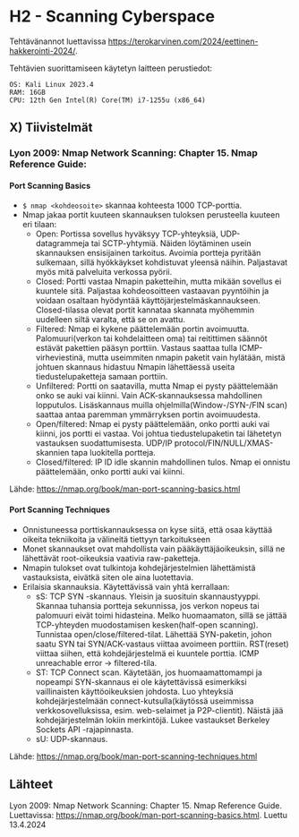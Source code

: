 # H2 - Scanning Cyberspace

Tehtävänannot luettavissa https://terokarvinen.com/2024/eettinen-hakkerointi-2024/.

Tehtävien suorittamiseen käytetyn laitteen perustiedot:

    OS: Kali Linux 2023.4
    RAM: 16GB
    CPU: 12th Gen Intel(R) Core(TM) i7-1255u (x86_64)

## X) Tiivistelmät

### Lyon 2009: Nmap Network Scanning: Chapter 15. Nmap Reference Guide: 


#### Port Scanning Basics

 - ``$ nmap <kohdeosoite>`` skannaa kohteesta 1000 TCP-porttia.
 - Nmap jakaa portit kuuteen skannauksen tuloksen perusteella kuuteen eri tilaan:
   - Open: Portissa sovellus hyväksyy TCP-yhteyksiä, UDP-datagrammeja tai SCTP-yhtymiä. Näiden löytäminen usein skannauksen ensisijainen tarkoitus. Avoimia portteja pyritään sulkemaan, sillä hyökkäykset kohdistuvat yleensä näihin. Paljastavat myös mitä palveluita verkossa pyörii. 
   - Closed: Portti vastaa Nmapin paketteihin, mutta mikään sovellus ei kuuntele sitä. Paljastaa kohdeosoitteen vastaavan pyyntöihin ja voidaan osaltaan hyödyntää käyttöjärjestelmäskannaukseen. Closed-tilassa olevat portit kannataa skannata myöhemmin uudelleen siltä varalta, että se on avattu.
   - Filtered: Nmap ei kykene päättelemään portin avoimuutta. Palomuuri(verkon tai kohdelaitteen oma) tai reitittimen säännöt estävät pakettien pääsyn porttiin. Vastaus saattaa tulla ICMP-virheviestinä, mutta useimmiten nmapin paketit vain hylätään, mistä johtuen skannaus hidastuu Nmapin lähettäessä useita tiedustelupaketteja samaan porttiin. 
   - Unfiltered: Portti on saatavilla, mutta Nmap ei pysty päättelemään onko se auki vai kiinni. Vain ACK-skannauksessa mahdollinen lopputulos. Lisäskannaus muilla ohjelmilla(Window-/SYN-/FIN scan) saattaa antaa paremman ymmärryksen portin avoimuudesta. 
   - Open/filtered: Nmap ei pysty päättelemään, onko portti auki vai kiinni, jos portti ei vastaa. Voi johtua tiedustelupaketin tai lähetetyn vastauksen suodattumisesta. UDP/IP protocol/FIN/NULL/XMAS-skannien tapa luokitella portteja.
   - Closed/filtered: IP ID idle skannin mahdollinen tulos. Nmap ei onnistu päättelemään, onko portti auki vai kiinni. 

Lähde: https://nmap.org/book/man-port-scanning-basics.html

#### Port Scanning Techniques

 - Onnistuneessa porttiskannauksessa on kyse siitä, että osaa käyttää oikeita tekniikoita ja välineitä tiettyyn tarkoitukseen
 - Monet skannaukset ovat mahdollista vain pääkäyttäjäoikeuksin, sillä ne lähettävät root-oikeuksia vaativia raw-paketteja.
 - Nmapin tulokset ovat tulkintoja kohdejärjestelmien lähettämistä vastauksista, eivätkä siten ole aina luotettavia.
 - Erilaisia skannauksia. Käytettävissä vain yhtä kerrallaan:
   - sS: TCP SYN -skannaus. Yleisin ja suosituin skannaustyyppi. Skannaa tuhansia portteja sekunnissa, jos verkon nopeus tai palomuuri eivät toimi hidasteina. Melko huomaamaton, sillä se jättää TCP-yhteyden muodostamisen kesken(half-open scanning). Tunnistaa open/close/filtered-tilat. Lähettää SYN-paketin, johon saatu SYN tai SYN/ACK-vastaus viittaa avoimeen porttiin. RST(reset) viittaa siihen, että kohdejärjestelmä ei kuuntele porttia. ICMP unreachable error -> filtered-tila.
   - ST: TCP Connect scan. Käytetään, jos huomaamattomampi ja nopeampi SYN-skannaus ei ole käytettävissä esimerkiksi vaillinaisten käyttöoikeuksien johdosta. Luo yhteyksiä kohdejärjestelmään connect-kutsulla(käytössä useimmissa verkkosovelluksissa, esim. web-selaimet ja P2P-clientit). Näistä jää kohdejärjestelmän lokiin merkintöjä. Lukee vastaukset Berkeley Sockets API -rajapinnasta. 
   - sU: UDP-skannaus. 

Lähde: https://nmap.org/book/man-port-scanning-techniques.html

## Lähteet

Lyon 2009: Nmap Network Scanning: Chapter 15. Nmap Reference Guide. Luettavissa: https://nmap.org/book/man-port-scanning-basics.html. Luettu 13.4.2024
